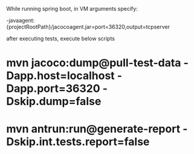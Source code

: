While running spring boot, in VM arguments specify:

-javaagent:{projectRootPath}/jacocoagent.jar=port=36320,output=tcpserver
 
 after executing tests, execute below scripts
# mvn jacoco:dump@pull-test-data -Dapp.host=localhost -Dapp.port=36320 -Dskip.dump=false
# mvn antrun:run@generate-report -Dskip.int.tests.report=false
# 
